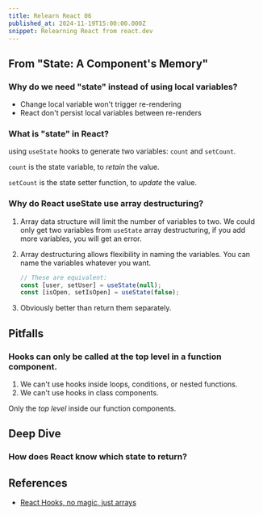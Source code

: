 ```yaml
---
title: Relearn React 06
published_at: 2024-11-19T15:00:00.000Z
snippet: Relearning React from react.dev
---
```


## From "State: A Component's Memory"

### Why do we need "state" instead of using local variables?

- Change local variable won't trigger re-rendering
- React don't persist local variables between re-renders

### What is "state" in React?

using `useState` hooks to generate two variables: `count` and `setCount`.

`count` is the state variable, to _retain_ the value.

`setCount` is the state setter function, to _update_ the value.

### Why do React useState use array destructuring?

1. Array data structure will limit the number of variables to two. We could only
   get two variables from `useState` array destructuring, if you add more
   variables, you will get an error.

2. Array destructuring allows flexibility in naming the variables. You can name
   the variables whatever you want.
   ```jsx
   // These are equivalent:
   const [user, setUser] = useState(null);
   const [isOpen, setIsOpen] = useState(false);
   ```
3. Obviously better than return them separately.

## Pitfalls

### Hooks can only be called at the top level in a function component.

1. We can't use hooks inside loops, conditions, or nested functions.
2. We can't use hooks in class components.

Only the *top level* inside our function components.

## Deep Dive

### How does React know which state to return?

## References

- [React Hooks, no magic, just arrays](https://medium.com/@ryardley/react-hooks-not-magic-just-arrays-cd4f1857236e)